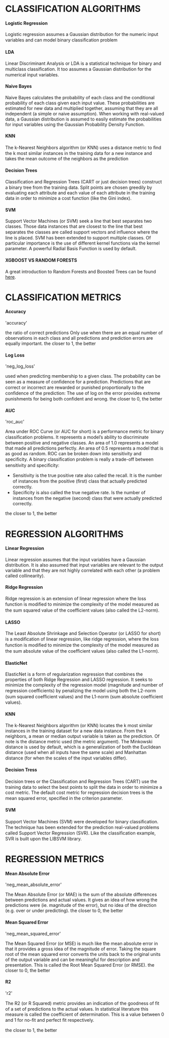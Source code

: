 # CLASSIFICATION ALGORITHMS

#### Logistic Regression

Logistic regression assumes a Gaussian distribution 
for the numeric input variables and can model binary classiﬁcation problem


#### LDA

Linear Discriminant Analysis or LDA is a statistical technique 
for binary and multiclass classiﬁcation. It too assumes a Gaussian distribution
for the numerical input variables.

#### Naive Bayes

Naive Bayes calculates the probability of each class and the conditional 
probability of each class given each input value. These probabilities are 
estimated for new data and multiplied together, assuming that they are all 
independent (a simple or naive assumption). When working with real-valued data,
a Gaussian distribution is assumed to easily estimate the probabilities for
input variables using the Gaussian Probability Density Function.

#### KNN

The k-Nearest Neighbors algorithm (or KNN) uses a distance metric to ﬁnd 
the k most similar instances in the training data for a new instance 
and takes the mean outcome of the neighbors as the prediction

#### Decision Trees

Classiﬁcation and Regression Trees (CART or just decision trees) construct 
a binary tree from the training data. Split points are chosen greedily by 
evaluating each attribute and each value of each attribute in the training data
in order to minimize a cost function (like the Gini index). 

#### SVM

Support Vector Machines (or SVM) seek a line that best separates two classes. 
Those data instances that are closest to the line that best separates 
the classes are called support vectors and inﬂuence where the line is placed. 
SVM has been extended to support multiple classes. Of particular importance is
the use of different kernel functions via the kernel parameter. 
A powerful Radial Basis Function is used by default.

#### XGBOOST VS RANDOM FORESTS

A great introduction to Random Forests and Boosted Trees can be found [here](https://xgboost.readthedocs.io/en/latest/model.html).




# CLASSIFICATION METRICS

#### Accuracy

'accuracy' 

the ratio of correct predictions
Only use when there are an equal number of observations in each class and
all predictions and prediction errors are equally important.
the closer to 1, the better

#### Log Loss

'neg_log_loss'

used when predicting membership to a given class. 
The probability can be seen as a measure of conﬁdence for a prediction. 
Predictions that are correct or incorrect are rewarded or punished proportionally to the conﬁdence of the prediction:
The use of log on the error provides extreme punishments for being both confident and wrong. 
the closer to 0, the better

#### AUC

'roc_auc'

Area under ROC Curve (or AUC for short) is a performance metric for binary 
classiﬁcation problems. It represents a model’s ability to discriminate 
between positive and negative classes. 
An area of 1.0 represents a model that made all predictions perfectly. 
An area of 0.5 represents a model that is as good as random. 
ROC can be broken down into sensitivity and speciﬁcity. 
A binary classiﬁcation problem is really a trade-off between sensitivity and speciﬁcity:
+ Sensitivity is the true positive rate also called the recall. 
  It is the number of instances from the positive (ﬁrst) class that actually predicted correctly.
+ Speciﬁcity is also called the true negative rate. 
  Is the number of instances from the negative (second) class that were actually predicted correctly.

the closer to 1, the better




# REGRESSION ALGORITHMS

#### Linear Regression

Linear regression assumes that the input variables have a Gaussian distribution. 
It is also assumed that input variables are relevant to the output variable 
and that they are not highly correlated with each other (a problem called collinearity). 

#### Ridge Regression

Ridge regression is an extension of linear regression where the loss function
is modiﬁed to minimize the complexity of the model measured as the 
sum squared value of the coeﬃcient values (also called the L2-norm).

#### LASSO

The Least Absolute Shrinkage and Selection Operator (or LASSO for short) 
is a modiﬁcation of linear regression, like ridge regression, where 
the loss function is modiﬁed to minimize the complexity of the model 
measured as the sum absolute value of the coeﬃcient values (also called the L1-norm). 

#### ElasticNet

ElasticNet is a form of regularization regression that combines the properties
of both Ridge Regression and LASSO regression. It seeks to minimize 
the complexity of the regression model (magnitude and number of regression coeﬃcients) 
by penalizing the model using both the L2-norm (sum squared coeﬃcient values) 
and the L1-norm (sum absolute coeﬃcient values). 

#### KNN

The k-Nearest Neighbors algorithm (or KNN) locates the k most similar instances
in the training dataset for a new data instance. From the k neighbors, a mean 
or median output variable is taken as the prediction. Of note is 
the distance metric used (the metric argument). The Minkowski distance 
is used by default, which is a generalization of both the Euclidean distance 
(used when all inputs have the same scale) and Manhattan distance 
(for when the scales of the input variables diﬀer).

#### Decision Tress

Decision trees or the Classiﬁcation and Regression Trees (CART)
use the training data to select the best points to split the data in order 
to minimize a cost metric. The default cost metric for regression decision trees 
is the mean squared error, speciﬁed in the criterion parameter. 

#### SVM

Support Vector Machines (SVM) were developed for binary classiﬁcation. 
The technique has been extended for the prediction real-valued problems
called Support Vector Regression (SVR). Like the classiﬁcation example, 
SVR is built upon the LIBSVM library.




# REGRESSION METRICS

#### Mean Absolute Error

'neg_mean_absolute_error' 

The Mean Absolute Error (or MAE) is the sum of the absolute differences 
between predictions and actual values. It gives an idea of how wrong 
the predictions were (ie. magnitude of the error), but no idea of 
the direction (e.g. over or under predicting). 
the closer to 0, the better

#### Mean Squared Error

'neg_mean_squared_error'

The Mean Squared Error (or MSE) is much like the mean absolute error in that 
it provides a gross idea of the magnitude of error. Taking the square root of 
the mean squared error converts the units back to the original units of the output variable 
and can be meaningful for description and presentation. This is called the Root Mean Squared Error (or RMSE). 
the closer to 0, the better

#### R2

'r2'

The R2 (or R Squared) metric provides an indication of the goodness of ﬁt of
a set of predictions to the actual values. In statistical literature 
this measure is called the coefficient of determination. 
This is a value between 0 and 1 for no-ﬁt and perfect ﬁt respectively. 

the closer to 1, the better